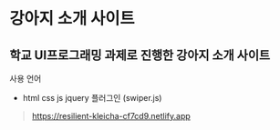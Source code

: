 # 강아지 소개 사이트

## 학교 UI프로그래밍 과제로 진행한 강아지 소개 사이트

사용 언어
- html css js jquery 플러그인 (swiper.js)

> https://resilient-kleicha-cf7cd9.netlify.app
